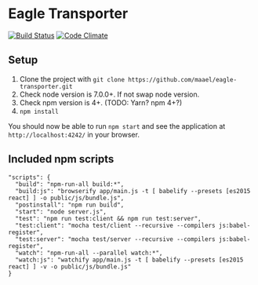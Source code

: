 # Eagle Transporter


[![Build Status](https://img.shields.io/travis/maael/eagle-transporter.svg?style=flat-square)](https://travis-ci.org/maael/eagle-transporter)
[![Code Climate](https://img.shields.io/codeclimate/github/maael/eagle-transporter.svg?style=flat-square)](https://codeclimate.com/github/maael/eagle-transporter)

## Setup
1. Clone the project with `git clone https://github.com/maael/eagle-transporter.git`
2. Check node version is 7.0.0+. If not swap node version.
3. Check npm version is 4+. (TODO: Yarn? npm 4+?)
4. `npm install`

You should now be able to run `npm start` and see the application at `http://localhost:4242/` in your browser.

## Included npm scripts
```
"scripts": {
  "build": "npm-run-all build:*",
  "build:js": "browserify app/main.js -t [ babelify --presets [es2015 react] ] -o public/js/bundle.js",
  "postinstall": "npm run build",
  "start": "node server.js",
  "test": "npm run test:client && npm run test:server",
  "test:client": "mocha test/client --recursive --compilers js:babel-register",
  "test:server": "mocha test/server --recursive --compilers js:babel-register",
  "watch": "npm-run-all --parallel watch:*",
  "watch:js": "watchify app/main.js -t [ babelify --presets [es2015 react] ] -v -o public/js/bundle.js"
}
```
